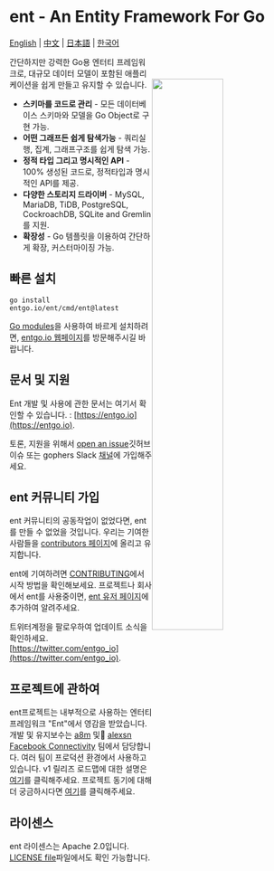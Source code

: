 # ent - An Entity Framework For Go

[English](README.md) | [中文](README_zh.md) | [日本語](README_jp.md) | [한국어](README_kr.md)

<img width="50%"
align="right"
style="display: block; margin:40px auto;"
src="https://s3.eu-central-1.amazonaws.com/entgo.io/assets/gopher_graph.png"/>

간단하지만 강력한 Go용 엔터티 프레임워크로, 대규모 데이터 모델이 포함된 애플리케이션을 쉽게 만들고 유지할 수 있습니다.

- **스키마를 코드로 관리** - 모든 데이터베이스 스키마와 모델을 Go Object로 구현 가능.
- **어떤 그래프든 쉽게 탐색가능** - 쿼리실행, 집계, 그래프구조를 쉽게 탐색 가능.
- **정적 타입 그리고 명시적인 API** - 100% 생성된 코드로, 정적타입과 명시적인 API를 제공.
- **다양한 스토리지 드라이버** - MySQL, MariaDB, TiDB, PostgreSQL, CockroachDB, SQLite and Gremlin 를 지원.
- **확장성** - Go 템플릿을 이용하여 간단하게 확장, 커스터마이징 가능.

## 빠른 설치

```console
go install entgo.io/ent/cmd/ent@latest
```

[Go modules]을 사용하여 바르게 설치하려면, [entgo.io 웹페이지][entgo install]를 방문해주시길 바랍니다.

## 문서 및 지원

Ent 개발 및 사용에 관한 문서는 여기서 확인할 수 있습니다. : [https://entgo.io](https://entgo.io).

토론, 지원을 위해서 [open an issue](https://github.com/ent/ent/issues/new/choose)깃허브 이슈 또는 gophers Slack [채널](https://gophers.slack.com/archives/C01FMSQDT53)에 가입해주세요.

## ent 커뮤니티 가입

ent 커뮤니티의 공동작업이 없었다면, ent를 만들 수 없었을 것입니다. 우리는 기여한 사람들을 [contributors 페이지](doc/md/contributors.md)에 올리고 유지합니다.

ent에 기여하려면 [CONTRIBUTING](CONTRIBUTING.md)에서 시작 방법을 확인해보세요.
프로젝트나 회사에서 ent를 사용중이면, [ent 유저 페이지](https://github.com/ent/ent/wiki/ent-users)에 추가하여 알려주세요.

트위터계정을 팔로우하여 업데이트 소식을 확인하세요. [https://twitter.com/entgo_io](https://twitter.com/entgo_io).

## 프로젝트에 관하여

ent프로젝트는 내부적으로 사용하는 엔터티 프레임워크 "Ent"에서 영감을 받았습니다. 개발 및 유지보수는 [a8m](https://github.com/a8m) 및 [alexsn](https://github.com/alexsn) [Facebook Connectivity][fbc] 팀에서 담당합니다. 여러 팀이 프로덕션 환경에서 사용하고 있습니다. v1 릴리즈 로드맵에 대한 설명은 [여기](https://github.com/ent/ent/issues/46)를 클릭해주세요.
프로젝트 동기에 대해 더 궁금하시다면 [여기](https://entgo.io/blog/2019/10/03/introducing-ent)를 클릭해주세요.

## 라이센스

ent 라이센스는 Apache 2.0입니다. [LICENSE file](LICENSE)파일에서도 확인 가능합니다.

[entgo install]: https://entgo.io/docs/code-gen/#version-compatibility-between-entc-and-ent
[Go modules]: https://github.com/golang/go/wiki/Modules#quick-start
[fbc]: https://connectivity.fb.com
